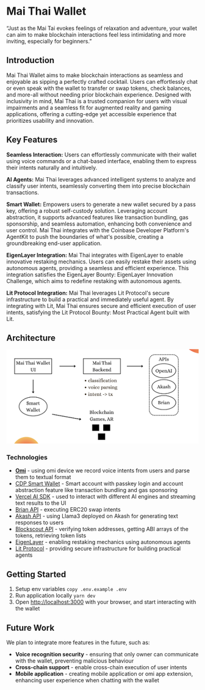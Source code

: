 # Mai Thai Wallet
“Just as the Mai Tai evokes feelings of relaxation and adventure, 
your wallet can aim to make blockchain interactions feel less intimidating 
and more inviting, especially for beginners.”

## Introduction

Mai Thai Wallet aims to make blockchain interactions as seamless and enjoyable as sipping a perfectly crafted cocktail. Users can effortlessly chat or even speak with the wallet to transfer or swap tokens, check balances, and more-all without needing prior blockchain experience. Designed with inclusivity in mind, Mai Thai is a trusted companion for users with visual impairments and a seamless fit for augmented reality and gaming applications, offering a cutting-edge yet accessible experience that prioritizes usability and innovation.

## Key Features
**Seamless Interaction:** Users can effortlessly communicate with their wallet using voice commands or a chat-based interface, enabling them to express their intents naturally and intuitively.

**AI Agents:** Mai Thai leverages advanced intelligent systems to analyze and classify user intents, seamlessly converting them into precise blockchain transactions.

**Smart Wallet:** Empowers users to generate a new wallet secured by a pass key, offering a robust self-custody solution. Leveraging account abstraction, it supports advanced features like transaction bundling, gas sponsorship, and seamless automation, enhancing both convenience and user control. Mai Thai integrates with the Coinbase Developer Platform's AgentKit to push the boundaries of what's possible, creating a groundbreaking end-user application.

**EigenLayer Integration:** Mai Thai integrates with EigenLayer to enable innovative restaking mechanics. Users can easily restake their assets using autonomous agents, providing a seamless and efficient experience. This integration satisfies the EigenLayer Bounty: EigenLayer Innovation Challenge, which aims to redefine restaking with autonomous agents.

**Lit Protocol Integration:** Mai Thai leverages Lit Protocol's secure infrastructure to build a practical and immediately useful agent. By integrating with Lit, Mai Thai ensures secure and efficient execution of user intents, satisfying the Lit Protocol Bounty: Most Practical Agent built with Lit.


## Architecture
![alt text](public/architecture.png)

### Technologies
- **[Omi](https://www.omi.me/)** - using omi device we record voice intents from users and parse them to textual format
- [CDP Smart Wallet](https://docs.cdp.coinbase.com/) - Smart account with passkey login and account abstraction feature like transaction bundling and gas sponsoring
- [Vercel AI SDK](https://sdk.vercel.ai/) - used to interact with different AI engines and streaming text results to the UI
- [Brian API](https://docs.brianknows.org/brian-api/apis) - executing ERC20 swap intents
- [Akash API](https://chatapi.akash.network/) - using Llama3 deployed on Akash for generating text responses to users
- [Blockscout API](https://docs.blockscout.com/devs/apis) - verifying token addresses, getting ABI arrays of the tokens, retrieving token lists
- [EigenLayer](https://docs.eigenlayer.xyz/) - enabling restaking mechanics using autonomous agents
- [Lit Protocol](https://developer.litprotocol.com/) - providing secure infrastructure for building practical agents


## Getting Started
1. Setup env variables `copy .env.example .env`
2. Run application locally `yarn dev`
3. Open [http://localhost:3000](http://localhost:3000) with your browser, and start interacting with the wallet 


## Future Work

We plan to integrate more features in the future, such as: 

- **Voice recognition security** - ensuring that only owner can communicate with the wallet, preventing malicious behaviour
- **Cross-chain support** - enable cross-chain execution of user intents
- **Mobile application** - creating mobile application or omi app extension, enhancing user experience when chatting with the wallet 

